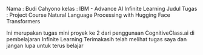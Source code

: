 Nama : Budi Cahyono
kelas : IBM - Advance AI Infinite Learning
Judul Tugas : Project Course Natural Language Processing with Hugging Face Transformers

Ini merupakan tugas mini proyek ke 2 dari penggunaan CognitiveClass.ai di pembelajaran Infinite Learning
Terimakasih telah melihat tugas saya dan jangan lupa untuk terus belajar
